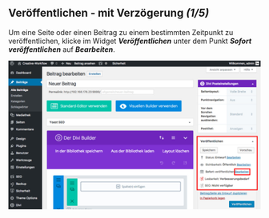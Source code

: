 ## Veröffentlichen - mit Verzögerung *(1/5)*

Um eine Seite oder einen Beitrag zu einem bestimmten Zeitpunkt zu veröffentlichen, klicke im Widget _**Veröffentlichen**_ unter dem Punkt _**Sofort veröffentlichen**_ auf _**Bearbeiten**_.

![image](./assets/deleyed_edit.jpg)
